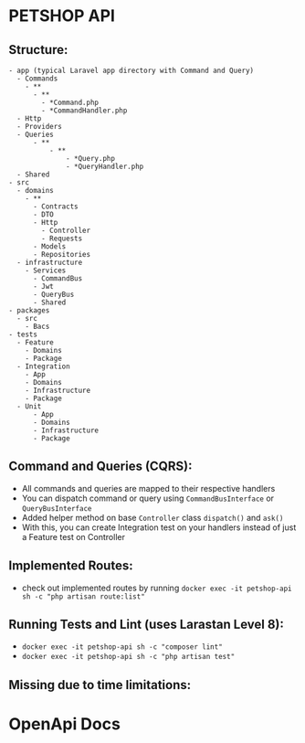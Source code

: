 # PETSHOP API

## Structure:
```
- app (typical Laravel app directory with Command and Query)
  - Commands
    - **
      - **
        - *Command.php
        - *CommandHandler.php
  - Http
  - Providers
  - Queries
      - **
          - **
              - *Query.php
              - *QueryHandler.php
  - Shared
- src
  - domains
    - **
      - Contracts
      - DTO
      - Http
        - Controller
        - Requests
      - Models
      - Repositories
  - infrastructure
    - Services
      - CommandBus
      - Jwt
      - QueryBus
      - Shared
- packages
  - src
    - Bacs
- tests
  - Feature
    - Domains
    - Package
  - Integration
    - App
    - Domains
    - Infrastructure
    - Package
  - Unit
      - App
      - Domains
      - Infrastructure
      - Package
```

## Command and Queries (CQRS):

* All commands and queries are mapped to their respective handlers
* You can dispatch command or query using `CommandBusInterface` or `QueryBusInterface`
* Added helper method on base `Controller` class `dispatch()` and `ask()`
* With this, you can create Integration test on your handlers instead of just a Feature test on Controller

## Implemented Routes:

* check out implemented routes by running `docker exec -it petshop-api sh -c "php artisan route:list"`

## Running Tests and Lint (uses Larastan Level 8):

* `docker exec -it petshop-api sh -c "composer lint"`
* `docker exec -it petshop-api sh -c "php artisan test"`

## Missing due to time limitations:

# OpenApi Docs
